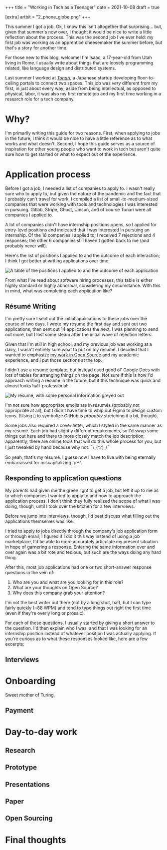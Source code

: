 +++
title = "Working in Tech as a Teenager"
date = 2021-10-08
draft = true

[extra]
artbit = "2_phone_globe.png"
+++

This summer I got a job. Ok, I know this isn't altogether that surprising... but, given that summer's now over, I thought it would be nice to write a little reflection about the process. This was the second job I've ever held: my first job was working as an apprentice cheesemaker the summer before, but that's a story for another time.

For those new to this blog, welcome! I'm Isaac, a 17-year-old from Utah living in Rome. I usually write about things that are loosely programming related, like language design and distributed systems.

Last summer I worked at [*Tonari*](https://tonari.no), a Japanese startup developing floor-to-ceiling portals to connect two spaces. This job was *very* different from my first, in just about every way; aside from being intellectual, as opposed to physical, labor, it was also my first remote job and my first time working in a research role for a tech company.

# Why?
I'm primarily writing this guide for two reasons. First, when applying to jobs in the future, I think it would be nice to have a little reference as to what works and what doesn't. Second, I hope this guide serves as a source of inspiration for other young people who want to work in tech but aren't quite sure how to get started or what to expect out of the experience.

# Application process
Before I got a job, I needed a list of companies to apply to. I wasn't really sure who to apply to, but given the nature of the pandemic and the fact that I probably can't travel for work, I compiled a list of small-to-medium-sized companies that were working with tools and technologies I was interested in pursuing. Gitlab, Stripe, Ghost, Unison, and of course Tonari were all companies I applied to.

A lot of companies didn't have internship positions opens, so I applied for entry-level positions and indicated that I was interested in pursuing an internship. Of the 16 companies I applied to, I received 7 rejections and 4 responses; the other 6 companies still haven't gotten back to me (and probably never will).

Here's the list of positions I applied to and the outcome of each interaction; I think I got better at writing applications over time:

<img alt="A table of the positions I applied to and the outcome of each application" src="/content/jobs.png" style="max-height: 70vh;">

From what I've read about software hiring processes, this table is either highly standard or highly abnormal, considering my circumstance. With this in mind, what was completing each application like?

## Résumé Writing
I'm pretty sure I sent out the initial applications to these jobs over the course of two days. I wrote my resume the first day and sent out two applications, then sent out 14 applications the next. I was planning to send out more, but I lost some steam after the initial wave of rejection letters.

Given that I'm still in high school, and my previous job was working at a dairy, I wasn't entirely sure what to put on my résumé. I decided that I wanted to emphasize [my work in Open Source](https://github.com/vrtbl/passerine) and my academic experience, and I put those sections at the top.

I didn't use a résumé template, but instead used good ol' Google Docs with lots of tables for arranging things on the page. Not sure if this is how I'd approach writing a résumé in the future, but it this technique was quick and almost looks half-professional:

![My résumé, with some personal information greyed out](/content/old-resume.png)

I'm not sure how appropriate emojis are in résumés (probably not appropriate at all), but I didn't have time to whip out Figma to design custom icons. (Using `🐙` to symbolize GitHub is *probably* stretching it a bit, though).

Some jobs also required a cover letter, which I styled in the same manner as my résumé. Each job had slightly different requirements, so I'd swap some things out here and there to more closely match the job description; apparently, there are online tools that will do this whole process for you, but I just tweaked by hand because why not. ¯\\\_(ツ)\_/¯

So yeah, that's my résumé. I guess now I have to live with being eternally embarrassed for miscapitalizing 'pH'.

## Responding to application questions
My parents had given me the green light to get a job, but left it up to me as to which companies I wanted to apply to and how to approach the application process. I don't think they fully realized the scope of what I was doing, though, until I took over the kitchen for a few interviews.

Before we jump into interviews, though, I'd best discuss what filling out the applications themselves was like.

I tried to apply to jobs directly through the company's job application form or through email; I figured if I did it this way instead of using a job marketplace, I'd be able to more accurately articulate my present situation in hope of garnering a response. Entering the same information over and over again was a bit rote and tedious, but such are the ways doing any hard thing.

After this, most job applications had one or two short-answer response questions in the vein of:

1. Who are you and what are you looking for in this role?
2. What are your thoughts on Open Source?
3. Why does this company grab your attention?

I'm not the best writer out there (not by a long shot, ha!), but I can type fairly quickly (~88 WPM) and tend to type things out right the first time (even if they're overly long or prosaic).

For each of these questions, I usually started by giving a short answer to the question. I'd then explain who I was, and that I was looking for an internship position instead of whatever position I was actually applying. If you're curious as to what these responses looked like, here are a few excerpts:

>

## Interviews

# Onboarding
Sweet mother of Turing,

## Payment

# Day-to-day work

## Research

## Prototype

## Presentations

## Paper

## Open Sourcing

# Final thoughts
